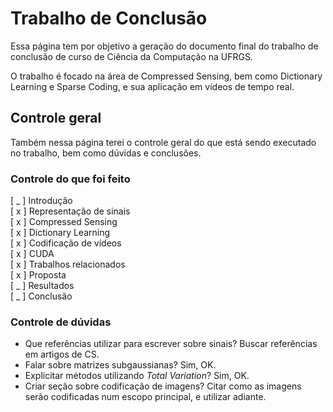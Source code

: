 # Trabalho de Conclusão

Essa página tem por objetivo a geração do documento final do trabalho de 
conclusão de curso de Ciência da Computação na UFRGS.

O trabalho é focado na área de Compressed Sensing, bem como Dictionary 
Learning e Sparse Coding, e sua aplicação em vídeos de tempo real.

## Controle geral
Também nessa página terei o controle geral do que está sendo executado no 
trabalho, bem como dúvidas e conclusões.

### Controle do que foi feito
[ _ ] Introdução \
[ x ] Representação de sinais \
[ x ] Compressed Sensing \
[ x ] Dictionary Learning \
[ x ] Codificação de vídeos \
[ x ] CUDA \
[ x ] Trabalhos relacionados \
[ x ] Proposta \
[ _ ] Resultados \
[ _ ] Conclusão

### Controle de dúvidas
- Que referências utilizar para escrever sobre sinais? Buscar referências em artigos de CS.
- Falar sobre matrizes subgaussianas? Sim, OK.
- Explicitar métodos utilizando _Total Variation_? Sim, OK.
- Criar seção sobre codificação de imagens?
    Citar como as imagens serão codificadas num escopo principal, e utilizar adiante.